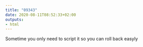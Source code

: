 ```yaml
---
title: "09343"
date: 2020-08-11T08:52:33+02:00
outputs:
- html
---
```


Sometime you only need to script it so you can roll back easyly
